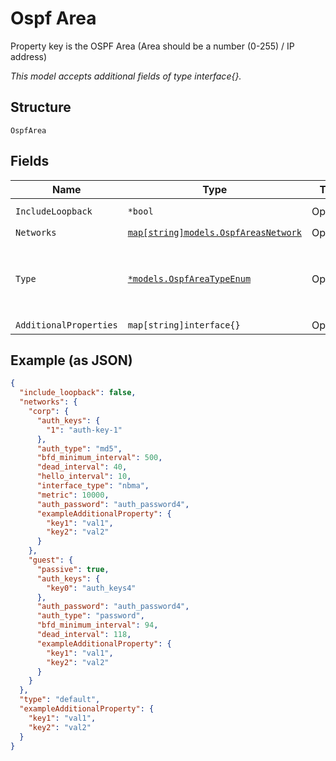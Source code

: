
# Ospf Area

Property key is the OSPF Area (Area should be a number (0-255) / IP address)

*This model accepts additional fields of type interface{}.*

## Structure

`OspfArea`

## Fields

| Name | Type | Tags | Description |
|  --- | --- | --- | --- |
| `IncludeLoopback` | `*bool` | Optional | **Default**: `false` |
| `Networks` | [`map[string]models.OspfAreasNetwork`](../../doc/models/ospf-areas-network.md) | Optional | - |
| `Type` | [`*models.OspfAreaTypeEnum`](../../doc/models/ospf-area-type-enum.md) | Optional | OSPF type. enum: `default`, `nssa`, `stub`<br>**Default**: `"default"` |
| `AdditionalProperties` | `map[string]interface{}` | Optional | - |

## Example (as JSON)

```json
{
  "include_loopback": false,
  "networks": {
    "corp": {
      "auth_keys": {
        "1": "auth-key-1"
      },
      "auth_type": "md5",
      "bfd_minimum_interval": 500,
      "dead_interval": 40,
      "hello_interval": 10,
      "interface_type": "nbma",
      "metric": 10000,
      "auth_password": "auth_password4",
      "exampleAdditionalProperty": {
        "key1": "val1",
        "key2": "val2"
      }
    },
    "guest": {
      "passive": true,
      "auth_keys": {
        "key0": "auth_keys4"
      },
      "auth_password": "auth_password4",
      "auth_type": "password",
      "bfd_minimum_interval": 94,
      "dead_interval": 118,
      "exampleAdditionalProperty": {
        "key1": "val1",
        "key2": "val2"
      }
    }
  },
  "type": "default",
  "exampleAdditionalProperty": {
    "key1": "val1",
    "key2": "val2"
  }
}
```

